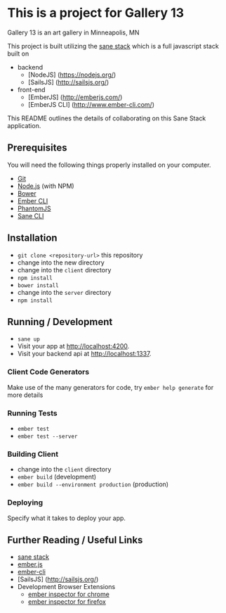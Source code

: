 # This is a project for Gallery 13
Gallery 13 is an art gallery in Minneapolis, MN

This project is built utilizing the [sane stack](http://sanestack.com/) which is a full javascript stack built on 
* backend
    * [NodeJS] (https://nodejs.org/)
    * [SailsJS] (http://sailsjs.org/)
* front-end
    * [EmberJS] (http://emberjs.com/)
    * [EmberJS CLI] (http://www.ember-cli.com/)


This README outlines the details of collaborating on this Sane Stack application.

## Prerequisites

You will need the following things properly installed on your computer.

* [Git](http://git-scm.com/)
* [Node.js](http://nodejs.org/) (with NPM)
* [Bower](http://bower.io/)
* [Ember CLI](http://www.ember-cli.com/)
* [PhantomJS](http://phantomjs.org/)
* [Sane CLI](http://sanestack.com)

## Installation

* `git clone <repository-url>` this repository
* change into the new directory
* change into the `client` directory
* `npm install`
* `bower install`
* change into the `server` directory
* `npm install`

## Running / Development

* `sane up`
* Visit your app at [http://localhost:4200](http://localhost:4200).
* Visit your backend api at [http://localhost:1337](http://localhost:1337).

### Client Code Generators

Make use of the many generators for code, try `ember help generate` for more details

### Running Tests

* `ember test`
* `ember test --server`

### Building Client

* change into the `client` directory
* `ember build` (development)
* `ember build --environment production` (production)

### Deploying

Specify what it takes to deploy your app.

## Further Reading / Useful Links

* [sane stack](http://sanestack.com/)
* [ember.js](http://emberjs.com/)
* [ember-cli](http://www.ember-cli.com/)
* [SailsJS] (http://sailsjs.org/)
* Development Browser Extensions
  * [ember inspector for chrome](https://chrome.google.com/webstore/detail/ember-inspector/bmdblncegkenkacieihfhpjfppoconhi)
  * [ember inspector for firefox](https://addons.mozilla.org/en-US/firefox/addon/ember-inspector/)
